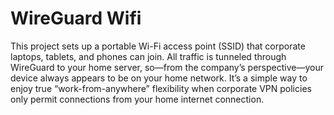 # WireGuard Wifi
This project sets up a portable Wi-Fi access point (SSID) that corporate laptops, tablets, and phones can join. All traffic is tunneled through WireGuard to your home server, so—from the company’s perspective—your device always appears to be on your home network. It’s a simple way to enjoy true “work-from-anywhere” flexibility when corporate VPN policies only permit connections from your home internet connection.
